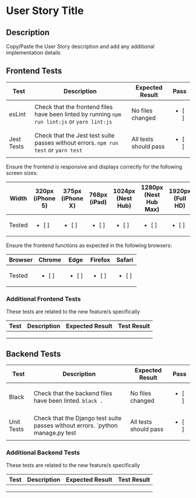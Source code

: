 # User Story Title

## Description

Copy/Paste the User Story description and add any additional implementation details

## Frontend Tests

| Test | Description | Expected Result | Pass |
| ---- | ----------- | --------------- | ---- |
| esLint | Check that the frontend files have been linted by running `npm run lint:js` or `yarn lint:js` | No files changed | <ul><li>[ ] &#8203;</li></ul> |
| Jest Tests | Check that the Jest test suite passes without errors. `npm run test` or `yarn test` | All tests should pass | <ul><li>[ ] &#8203;</li></ul> |

Ensure the frontend is responsive and displays correctly for the following screen sizes:

| Width | 320px (iPhone 5) | 375px (iPhone X) | 768px (iPad) | 1024px (Nest Hub) | 1280px (Nest Hub Max) | 1920px (Full HD) | 2560px (2K) |
| ----- | ---------------- | ---------------- | ------------ | ----------------- | --------------------- | ---------------- | ----------- |
| Tested | <ul><li>[ ] &#8203;</li></ul> | <ul><li>[ ] &#8203;</li></ul> | <ul><li>[ ] &#8203;</li></ul> | <ul><li>[ ] &#8203;</li></ul> | <ul><li>[ ] &#8203;</li></ul> | <ul><li>[ ] &#8203;</li></ul> | <ul><li>[ ] &#8203;</li></ul>

Ensure the frontend functions as expected in the following browsers:

| Browser | Chrome | Edge | Firefox | Safari |
| ------- | ------ | ---- | ------- | ------ |
| Tested  | <ul><li>[ ] &#8203;</li></ul> | <ul><li>[ ] &#8203;</li></ul> | <ul><li>[ ] &#8203;</li></ul> | <ul><li>[ ] &#8203;</li></ul> |

### Additional Frontend Tests

These tests are related to the new feature/s specifically

| Test | Description | Expected Result | Test Result |
| ---- | ----------- | --------------- | ----------- |
|      |             |                 |             |
|      |             |                 |             |
|      |             |                 |             |

## Backend Tests

| Test | Description | Expected Result | Pass |
| ---- | ----------- | --------------- | ---- |
| Black | Check that the backend files have been linted. `black .` | No files changed | <ul><li>[ ] &#8203;</li></ul> |
| Unit Tests | Check that the Django test suite passes without errors. `python manage.py test | All tests should pass | <ul><li>[ ] &#8203;</li></ul> |


### Additional Backend Tests

These tests are related to the new feature/s specifically

| Test | Description | Expected Result | Test Result |
| ---- | ----------- | --------------- | ----------- |
|      |             |                 |             |
|      |             |                 |             |
|      |             |                 |             |

